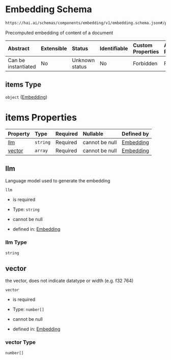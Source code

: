 # Embedding Schema

```txt
https://hai.ai/schemas/components/embedding/v1/embedding.schema.json#/properties/jacsEmbedding/items
```

Precomputed embedding of content of a document

| Abstract            | Extensible | Status         | Identifiable | Custom Properties | Additional Properties | Access Restrictions | Defined In                                                                                |
| :------------------ | :--------- | :------------- | :----------- | :---------------- | :-------------------- | :------------------ | :---------------------------------------------------------------------------------------- |
| Can be instantiated | No         | Unknown status | No           | Forbidden         | Forbidden             | none                | [header.schema.json\*](../../schemas/header/v1/header.schema.json "open original schema") |

## items Type

`object` ([Embedding](header-properties-jacsembedding-embedding.md))

# items Properties

| Property          | Type     | Required | Nullable       | Defined by                                                                                                                            |
| :---------------- | :------- | :------- | :------------- | :------------------------------------------------------------------------------------------------------------------------------------ |
| [llm](#llm)       | `string` | Required | cannot be null | [Embedding](embedding-properties-llm.md "https://hai.ai/schemas/components/embedding/v1/embedding.schema.json#/properties/llm")       |
| [vector](#vector) | `array`  | Required | cannot be null | [Embedding](embedding-properties-vector.md "https://hai.ai/schemas/components/embedding/v1/embedding.schema.json#/properties/vector") |

## llm

Language model used to generate the embedding

`llm`

* is required

* Type: `string`

* cannot be null

* defined in: [Embedding](embedding-properties-llm.md "https://hai.ai/schemas/components/embedding/v1/embedding.schema.json#/properties/llm")

### llm Type

`string`

## vector

the vector, does not indicate datatype or width (e.g. f32 764)

`vector`

* is required

* Type: `number[]`

* cannot be null

* defined in: [Embedding](embedding-properties-vector.md "https://hai.ai/schemas/components/embedding/v1/embedding.schema.json#/properties/vector")

### vector Type

`number[]`
